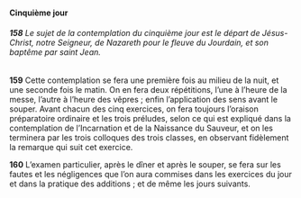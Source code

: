 #### Cinquième jour

###### **158** Le sujet de la contemplation du cinquième jour est le départ de Jésus-Christ, notre Seigneur, de Nazareth pour le fleuve du Jourdain, et son baptême par saint Jean.

**159** Cette contemplation se fera une première fois au milieu de la nuit, et une seconde fois le matin. On en fera deux répétitions, l’une à l’heure de la messe, l’autre à l’heure des vêpres ; enfin l’application des sens avant le souper. Avant chacun des cinq exercices, on fera toujours l’oraison préparatoire ordinaire et les trois préludes, selon ce qui est expliqué dans la contemplation de l’Incarnation et de la Naissance du Sauveur, et on les terminera par les trois colloques des trois classes, en observant fidèlement la remarque qui suit cet exercice.

**160** L’examen particulier, après le dîner et après le souper, se fera sur les fautes et les négligences que l’on aura commises dans les exercices du jour et dans la pratique des additions ; et de même les jours suivants.

